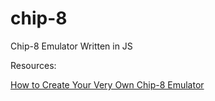 # chip-8
 Chip-8 Emulator Written in JS

 Resources:

 [How to Create Your Very Own Chip-8 Emulator](https://www.freecodecamp.org/news/creating-your-very-own-chip-8-emulator/)
